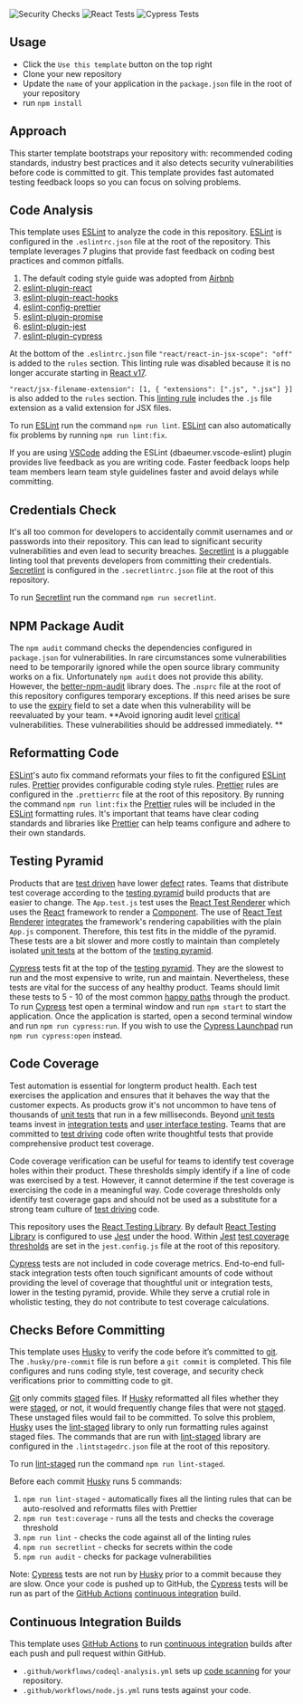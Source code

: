 ![Security Checks](https://github.com/pairing4good/react-18-project-template/actions/workflows/codeql-analysis.yml/badge.svg)
![React Tests](https://github.com/pairing4good/react-18-project-template/actions/workflows/node.js.yml/badge.svg)
![Cypress Tests](https://github.com/pairing4good/react-18-project-template/actions/workflows/cypress.yml/badge.svg)

## Usage

- Click the `Use this template` button on the top right
- Clone your new repository
- Update the `name` of your application in the `package.json` file in the root of your repository
- run `npm install`

## Approach

This starter template bootstraps your repository with: recommended coding standards, industry best practices and it also detects security vulnerabilities before code is committed to git. This template provides fast automated testing feedback loops so you can focus on solving problems.

## Code Analysis

This template uses [ESLint](https://eslint.org/) to analyze the code in this repository. [ESLint](https://eslint.org/) is configured in the `.eslintrc.json` file at the root of the repository. This template leverages 7 plugins that provide fast feedback on coding best practices and common pitfalls.

1. The default coding style guide was adopted from [Airbnb](https://github.com/airbnb/javascript)
2. [eslint-plugin-react](https://github.com/jsx-eslint/eslint-plugin-react)
3. [eslint-plugin-react-hooks](https://www.npmjs.com/package/eslint-plugin-react-hooks)
4. [eslint-config-prettier](https://github.com/prettier/eslint-config-prettier)
5. [eslint-plugin-promise](https://github.com/xjamundx/eslint-plugin-promise)
6. [eslint-plugin-jest](https://github.com/jest-community/eslint-plugin-jest)
7. [eslint-plugin-cypress](https://github.com/cypress-io/eslint-plugin-cypress)

At the bottom of the `.eslintrc.json` file `"react/react-in-jsx-scope": "off"` is added to the `rules` section. This linting rule was disabled because it is no longer accurate starting in [React v17](https://reactjs.org/blog/2020/09/22/introducing-the-new-jsx-transform.html).

`"react/jsx-filename-extension": [1, { "extensions": [".js", ".jsx"] }]` is also added to the `rules` section. This [linting rule](https://github.com/jsx-eslint/eslint-plugin-react/blob/master/docs/rules/jsx-filename-extension.md) includes the `.js` file extension as a valid extension for JSX files.

To run [ESLint](https://eslint.org/) run the command `npm run lint`. [ESLint](https://eslint.org/) can also automatically fix problems by running `npm run lint:fix`.

If you are using [VSCode](https://code.visualstudio.com/) adding the ESLint (dbaeumer.vscode-eslint) plugin provides live feedback as you are writing code.  Faster feedback loops help team members learn team style guidelines faster and avoid delays while committing.

## Credentials Check

It's all too common for developers to accidentally commit usernames and or passwords into their repository. This can lead to significant security vulnerabilities and even lead to security breaches. [Secretlint](https://github.com/secretlint/secretlint) is a pluggable linting tool that prevents developers from committing their credentials. [Secretlint](https://github.com/secretlint/secretlint) is configured in the `.secretlintrc.json` file at the root of this repository.

To run [Secretlint](https://github.com/secretlint/secretlint) run the command `npm run secretlint`.

## NPM Package Audit

The `npm audit` command checks the dependencies configured in `package.json` for vulnerabilities. In rare circumstances some vulnerabilities need to be temporarily ignored while the open source library community works on a fix. Unfortunately `npm audit` does not provide this ability. However, the [better-npm-audit](https://github.com/jeemok/better-npm-audit) library does. The `.nsprc` file at the root of this repository configures temporary exceptions. If this need arises be sure to use the [expiry](https://github.com/jeemok/better-npm-audit#using-nsprc-file-to-manage-exceptions) field to set a date when this vulnerability will be reevaluated by your team. **Avoid ignoring audit level [critical](https://docs.npmjs.com/cli/v8/commands/npm-audit#audit-level) vulnerabilities. These vulnerabilities should be addressed immediately. **

## Reformatting Code

[ESLint](https://eslint.org/)'s auto fix command reformats your files to fit the configured [ESLint](https://eslint.org/) rules. [Prettier](https://prettier.io/) provides configurable coding style rules. [Prettier](https://prettier.io/) rules are configured in the `.prettierrc` file at the root of this repository. By running the command `npm run lint:fix` the [Prettier](https://prettier.io/) rules will be included in the [ESLint](https://eslint.org/) formatting rules. It's important that teams have clear coding standards and libraries like [Prettier](https://prettier.io/) can help teams configure and adhere to their own standards.

## Testing Pyramid
Products that are [test driven](https://en.wikipedia.org/wiki/Test-driven_development) have lower [defect](https://en.wikipedia.org/wiki/Software_bug) rates.  Teams that distribute test coverage according to the [testing pyramid](https://martinfowler.com/bliki/TestPyramid.html) build products that are easier to change.  The `App.test.js` test uses the [React Test Renderer](https://reactjs.org/docs/test-renderer.html) which uses the [React](https://reactjs.org/) framework to render a [Component](https://reactjs.org/docs/react-component.html).  The use of [React Test Renderer](https://reactjs.org/docs/test-renderer.html) [integrates](https://martinfowler.com/bliki/IntegrationTest.html) the framework's rendering capabilities with the plain `App.js` component.  Therefore, this test fits in the middle of the pyramid.  These tests are a bit slower and more costly to maintain than completely isolated [unit tests](https://martinfowler.com/bliki/UnitTest.html) at the bottom of the [testing pyramid](https://martinfowler.com/bliki/TestPyramid.html).  

[Cypress](https://www.cypress.io/) tests fit at the top of the [testing pyramid](https://martinfowler.com/bliki/TestPyramid.html).  They are the slowest to run and the most expensive to write, run and maintain.  Nevertheless, these tests are vital for the success of any healthy product.  Teams should limit these tests to 5 - 10 of the most common [happy paths](https://en.wikipedia.org/wiki/Happy_path) through the product.  To run [Cypress](https://www.cypress.io/) test open a terminal window and run `npm start` to start the application.  Once the application is started, open a second terminal window and run `npm run cypress:run`.  If you wish to use the [Cypress Launchpad](https://docs.cypress.io/guides/getting-started/opening-the-app) run `npm run cypress:open` instead.

## Code Coverage

Test automation is essential for longterm product health. Each test exercises the application and ensures that it behaves the way that the customer expects. As products grow it's not uncommon to have tens of thousands of [unit tests](https://martinfowler.com/bliki/UnitTest.html) that run in a few milliseconds. Beyond [unit tests](https://martinfowler.com/bliki/UnitTest.html) teams invest in [integration tests](https://martinfowler.com/bliki/IntegrationTest.html) and [user interface testing](https://martinfowler.com/bliki/TestPyramid.html). Teams that are committed to [test driving](https://en.wikipedia.org/wiki/Test-driven_development) code often write thoughtful tests that provide comprehensive product test coverage.

Code coverage verification can be useful for teams to identify test coverage holes within their product. These thresholds simply identify if a line of code was exercised by a test. However, it cannot determine if the test coverage is exercising the code in a meaningful way. Code coverage thresholds only identify test coverage gaps and should not be used as a substitute for a strong team culture of [test driving](https://en.wikipedia.org/wiki/Test-driven_development) code.

This repository uses the [React Testing Library](https://testing-library.com/docs/react-testing-library/intro/). By default [React Testing Library](https://testing-library.com/docs/react-testing-library/intro/) is configured to use [Jest](https://jestjs.io/) under the hood. Within [Jest](https://jestjs.io/) [test coverage thresholds](https://jestjs.io/docs/configuration#coveragethreshold-object) are set in the `jest.config.js` file at the root of this repository.

[Cypress](https://www.cypress.io/) tests are not included in code coverage metrics.  End-to-end full-stack integration tests often touch significant amounts of code without providing the level of coverage that thoughtful unit or integration tests, lower in the testing pyramid, provide.  While they serve a crutial role in wholistic testing, they do not contribute to test coverage calculations.

## Checks Before Committing

This template uses [Husky](https://typicode.github.io/husky) to verify the code before it’s committed to [git](https://git-scm.com/). The `.husky/pre-commit` file is run before a `git commit` is completed. This file configures and runs coding style, test coverage, and security check verifications prior to committing code to git.

[Git](https://git-scm.com/) only commits [staged](https://githowto.com/staging_and_committing) files. If [Husky](https://typicode.github.io/husky) reformatted all files whether they were [staged](https://githowto.com/staging_and_committing), or not, it would frequently change files that were not [staged](https://githowto.com/staging_and_committing).  These unstaged files would fail to be committed. To solve this problem, [Husky](https://typicode.github.io/husky) uses the [lint-staged](https://github.com/okonet/lint-staged) library to only run formatting rules against staged files. The commands that are run with [lint-staged](https://github.com/okonet/lint-staged) library are configured in the `.lintstagedrc.json` file at the root of this repository.

To run [lint-staged](https://github.com/okonet/lint-staged) run the command `npm run lint-staged`.

Before each commit [Husky](https://typicode.github.io/husky) runs 5 commands:

1. `npm run lint-staged` - automatically fixes all the linting rules that can be auto-resolved and reformatts files with Prettier
2. `npm run test:coverage` - runs all the tests and checks the coverage threshold
3. `npm run lint` - checks the code against all of the linting rules
4. `npm run secretlint` - checks for secrets within the code
5. `npm run audit` - checks for package vulnerabilities

Note: [Cypress](https://www.cypress.io/) tests are not run by [Husky](https://typicode.github.io/husky) prior to a commit because they are slow.  Once your code is pushed up to GitHub, the [Cypress](https://www.cypress.io/) tests will be run as part of the [GitHub Actions](https://docs.github.com/en/actions) [continuous integration](https://en.wikipedia.org/wiki/Continuous_integration) build.

## Continuous Integration Builds
This template uses [GitHub Actions](https://docs.github.com/en/actions) to run [continuous integration](https://en.wikipedia.org/wiki/Continuous_integration) builds after each push and pull request within GitHub.

- `.github/workflows/codeql-analysis.yml` sets up [code scanning](https://docs.github.com/en/code-security/code-scanning/automatically-scanning-your-code-for-vulnerabilities-and-errors/configuring-code-scanning) for your repository.
- `.github/workflows/node.js.yml` runs tests against your code.


